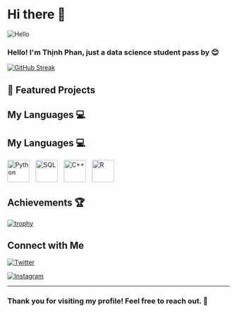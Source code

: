 # Hi there 👋

![Hello](https://media.giphy.com/media/v1.Y2lkPTc5MGI3NjExdWtzZzJuOXhpZ2tqaHNod3hmNml2OTk3Nmw1NW0zNWZ2aTE2bXE0byZlcD12MV9zdGlja2Vyc19zZWFyY2gmY3Q9cw/pr1dbVONbGeVvSiECh/giphy.gif)

### Hello! I'm Thịnh Phan, just a data science student pass by 😊 

[![GitHub Streak](https://github-readme-streak-stats.herokuapp.com/?user=Lizichu0100&theme=dark)](https://git.io/streak-stats)

## 🚀 Featured Projects

### [](https://github.com/yourusername/awesomeproject)


## My Languages 💻
## My Languages 💻
<div>
  <img src="https://upload.wikimedia.org/wikipedia/commons/c/c3/Python-logo-notext.svg" alt="Python" width="50" style="display: inline-block; margin-right: 10px;"/>
  <img src="https://upload.wikimedia.org/wikipedia/commons/8/87/Sql_data_base_with_logo.png" alt="SQL" width="50" style="display: inline-block; margin-right: 10px;"/>
  <img src="https://upload.wikimedia.org/wikipedia/commons/1/18/ISO_C%2B%2B_Logo.svg" alt="C++" width="50" style="display: inline-block; margin-right: 10px;"/>
  <img src="https://upload.wikimedia.org/wikipedia/commons/1/1b/R_logo.svg" alt="R" width="50" style="display: inline-block; margin-right: 10px;"/>
</div>

## Achievements 🏆
[![trophy](https://github-profile-trophy.vercel.app/?username=yourusername)](https://github.com/ryo-ma/github-profile-trophy)

## Connect with Me

[![Twitter](https://img.shields.io/badge/X-%2312100E.svg?style=for-the-badge&logo=X&logoColor=white)](https://twitter.com/Liziichu)

[![Instagram](https://img.shields.io/badge/Instagram-purple?style=for-the-badge&logo=instagram&logoColor=white)](https://www.instagram.com/lizzy0100/)

---
### Thank you for visiting my profile! Feel free to reach out. 🎉
